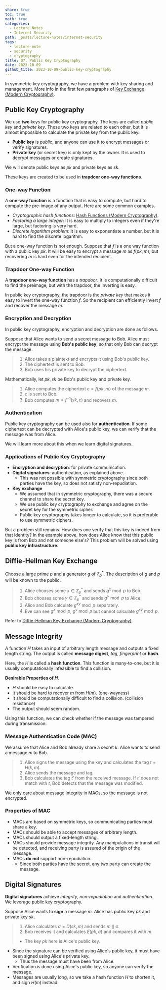 ```yaml
---
share: true
toc: true
math: true
categories:
  - Lecture Notes
  - Internet Security
path: _posts/lecture-notes/internet-security
tags:
  - lecture-note
  - security
  - cryptography
title: 07. Public Key Cryptography
date: 2023-10-09
github_title: 2023-10-09-public-key-cryptography
---
```


In symmetric key cryptography, we have a problem with key sharing and management. More info in the first few paragraphs of [Key Exchange (Modern Cryptography)](../../modern-cryptography/2023-10-03-key-exchange/).

## Public Key Cryptography

We use **two** keys for public key cryptography. The keys are called *public key* and *private key*. These two keys are related to each other, but it is almost impossible to calculate the private key from the public key.

- **Public key** is *public*, and anyone can use it to encrypt messages or verify signatures.
- **Private key** (or secret key) is only kept by the owner. It is used to decrypt messages or create signatures.

We will denote public keys as $pk$ and private keys as $sk$.

These keys are created to be used in **trapdoor one-way functions**.

### One-way Function

A **one-way function** is a function that is easy to compute, but hard to compute the pre-image of any output. Here are some common examples.

- *Cryptographic hash functions*: [Hash Functions (Modern Cryptography)](../../modern-cryptography/2023-09-28-hash-functions/#collision-resistance).
- *Factoring a large integer*: It is easy to multiply to integers even if they're large, but factoring is very hard.
- *Discrete logarithm problem*: It is easy to exponentiate a number, but it is hard to find the discrete logarithm.

But a one-way function is not enough. Suppose that $f$ is a one way function with a public key $pk$. It will be easy to encrypt a message $m$ as $f(pk, m)$, but recovering $m$ is hard even for the intended recipient.

### Trapdoor One-way Function

A **trapdoor one-way function** has a *trapdoor*. It is computationally difficult to find the preimage, but with the trapdoor, the inverting is easy.

In public key cryptography, the trapdoor is the *private key* that makes it easy to invert the one-way function $f$. So the recipient can efficiently invert $f$ and recover the message $m$.

### Encryption and Decryption

In public key cryptography, encryption and decryption are done as follows.

Suppose that Alice wants to send a secret message to Bob. Alice must encrypt the message using **Bob's public key**, so that only Bob can decrypt the message.

> 1. Alice takes a plaintext and encrypts it using Bob's public key.
> 2. The ciphertext is sent to Bob.
> 3. Bob uses his private key to decrypt the ciphertext.

Mathematically, let $pk, sk$ be Bob's public key and private key.

> 1. Alice computes the ciphertext $c = f(pk, m)$ of the message $m$.
> 2. $c$ is sent to Bob.
> 3. Bob computes $m = f^{-1}(sk, c)$ and recovers $m$.

### Authentication

Public key cryptography can be used also for **authentication**. If some ciphertext can be decrypted with Alice's public key, we can verify that the message was from Alice.

We will learn more about this when we learn digital signatures.

### Applications of Public Key Cryptography

- **Encryption and decryption**: for private communication.
- **Digital signatures**: authentication, as explained above.
	- This was not possible with symmetric cryptography since both parties have the key, so does not satisfy non-repudiation.
- **Key exchange**
	- We assumed that in symmetric cryptography, there was a secure channel to share the secret key.
	- We use public key cryptography to exchange and agree on the secret key for the symmetric cipher.
	- Public key cryptography takes longer to calculate, so it is preferable to use symmetric ciphers.

But a problem still remains. How does one verify that this key is indeed from that identity? In the example above, how does Alice know that this public key is from Bob and not someone else's? This problem will be solved using **public key infrastructure**.

## Diffie-Hellman Key Exchange

Choose a large prime $p$ and a generator $g$ of $\mathbb{Z} _ p^\ast$. The description of $g$ and $p$ will be known to the public.

> 1. Alice chooses some $x \in \mathbb{Z} _ p^\ast$ and sends $g^x \bmod p$ to Bob.
> 2. Bob chooses some $y \in \mathbb{Z} _ p^\ast$ and sends $g^y \bmod p$ to Alice.
> 3. Alice and Bob calculate $g^{xy} \bmod p$ separately.
> 4. Eve can see $g^x \bmod p$, $g^y \bmod p$ but cannot calculate $g^{xy} \bmod p$.

Refer to [Diffie-Hellman Key Exchange (Modern Cryptography)](../../modern-cryptography/2023-10-03-key-exchange/#diffie-hellman-key-exchange-(dhke)).

## Message Integrity

A function $H$ takes an input of arbitrary length message and outputs a fixed length string. The output is called **message digest**, *tag*, *fingerprint* or **hash**.

Here, the $H$ is called a **hash function**. This function is many-to-one, but it is usually computationally infeasible to find a collision.

**Desirable Properties of $H$**.

- $H$ should be easy to calculate.
- It should be hard to recover $m$ from $H(m)$. (one-wayness)
- It should be computationally difficult to find a collision. (collision resistance)
- The output should seem random.

Using this function, we can check whether if the message was tampered during transmission.

### Message Authentication Code (MAC)

We assume that Alice and Bob already share a secret $k$. Alice wants to send a message $m$ to Bob.

> 1. Alice signs the message using the key and calculates the tag $t = H(k, m)$.
> 2. Alice sends the message and tag.
> 3. Bob calculates the tag $t'$ from the received message. If $t'$ does not match with $t$, Bob detects that the message was modified.

We only care about message integrity in MACs, so the message is not encrypted.

### Properties of MAC

- MACs are based on symmetric keys, so communicating parties must share a key.
- MACs should be able to accept messages of arbitrary length.
- MACs should output a fixed-length string.
- MACs should provide message integrity. Any manipulations in transit will be detected, and receiving party is assured of the origin of the message.
- MACs **do not** support non-repudiation.
	- Since both parties have the secret, any two party can create the message.

## Digital Signatures

**Digital signatures** achieve *integrity*, *non-repudiation* and *authentication*. We leverage public key cryptography.

Suppose Alice wants to **sign** a message $m$. Alice has public key $pk$ and private key $sk$.

> 1. Alice calculates $\sigma = D(sk, m)$ and sends $m \parallel \sigma$.
> 2. Bob receives it and calculates $E(pk, \sigma)$ and compares it with $m$.
> 	- The key $pk$ here is Alice's public key.

- Since the signature can be verified using Alice's public key, it must have been signed using Alice's private key.
	- Thus the message must have been from Alice.
- Verification is done using Alice's public key, so anyone can verify the message.
- Messages are usually long, so we take a hash function $H$ to shorten it, and sign $H(m)$ instead.
